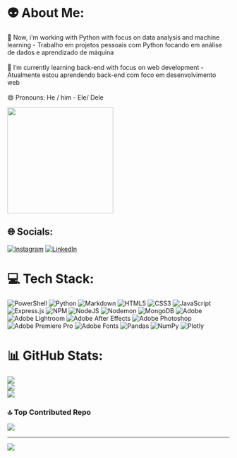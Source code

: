 # 👽 About Me:
🔭 Now, i'm working with Python with focus on data analysis and machine learning - Trabalho em projetos pessoais com Python focando em análise de dados e aprendizado de máquina<br><br>🌱 I’m currently learning back-end with focus on web development - Atualmente estou aprendendo back-end com foco em desenvolvimento web<br><br>😄 Pronouns: He / him - Ele/ Dele

<div>
  <img allign="right" src="https://cdn.discordapp.com/attachments/927331745815208026/1228930716335865866/giphy_1.gif?ex=662dd5eb&is=661b60eb&hm=fb0a6795087e8cbd1225af91ad25a37fd9bc66e9a12622d28b3a8be7f2cc3f48&" width="240" height="240"/>
</div>

## 🌐 Socials:
[![Instagram](https://img.shields.io/badge/Instagram-%23E4405F.svg?logo=Instagram&logoColor=white)](https://instagram.com/eubrenocagnato) [![LinkedIn](https://img.shields.io/badge/LinkedIn-%230077B5.svg?logo=linkedin&logoColor=white)](https://linkedin.com/in/breno-cagnato-5a01591a5) 

# 💻 Tech Stack:
![PowerShell](https://img.shields.io/badge/PowerShell-%235391FE.svg?style=for-the-badge&logo=powershell&logoColor=white) ![Python](https://img.shields.io/badge/python-3670A0?style=for-the-badge&logo=python&logoColor=ffdd54) ![Markdown](https://img.shields.io/badge/markdown-%23000000.svg?style=for-the-badge&logo=markdown&logoColor=white) ![HTML5](https://img.shields.io/badge/html5-%23E34F26.svg?style=for-the-badge&logo=html5&logoColor=white) ![CSS3](https://img.shields.io/badge/css3-%231572B6.svg?style=for-the-badge&logo=css3&logoColor=white) ![JavaScript](https://img.shields.io/badge/javascript-%23323330.svg?style=for-the-badge&logo=javascript&logoColor=%23F7DF1E) ![Express.js](https://img.shields.io/badge/express.js-%23404d59.svg?style=for-the-badge&logo=express&logoColor=%2361DAFB) ![NPM](https://img.shields.io/badge/NPM-%23CB3837.svg?style=for-the-badge&logo=npm&logoColor=white) ![NodeJS](https://img.shields.io/badge/node.js-6DA55F?style=for-the-badge&logo=node.js&logoColor=white) ![Nodemon](https://img.shields.io/badge/NODEMON-%23323330.svg?style=for-the-badge&logo=nodemon&logoColor=%BBDEAD) ![MongoDB](https://img.shields.io/badge/MongoDB-%234ea94b.svg?style=for-the-badge&logo=mongodb&logoColor=white) ![Adobe](https://img.shields.io/badge/adobe-%23FF0000.svg?style=for-the-badge&logo=adobe&logoColor=white) ![Adobe Lightroom](https://img.shields.io/badge/Adobe%20Lightroom-31A8FF.svg?style=for-the-badge&logo=Adobe%20Lightroom&logoColor=white) ![Adobe After Effects](https://img.shields.io/badge/Adobe%20After%20Effects-9999FF.svg?style=for-the-badge&logo=Adobe%20After%20Effects&logoColor=white) ![Adobe Photoshop](https://img.shields.io/badge/adobe%20photoshop-%2331A8FF.svg?style=for-the-badge&logo=adobe%20photoshop&logoColor=white) ![Adobe Premiere Pro](https://img.shields.io/badge/Adobe%20Premiere%20Pro-9999FF.svg?style=for-the-badge&logo=Adobe%20Premiere%20Pro&logoColor=white) ![Adobe Fonts](https://img.shields.io/badge/Adobe%20Fonts-000B1D.svg?style=for-the-badge&logo=Adobe%20Fonts&logoColor=white) ![Pandas](https://img.shields.io/badge/pandas-%23150458.svg?style=for-the-badge&logo=pandas&logoColor=white) ![NumPy](https://img.shields.io/badge/numpy-%23013243.svg?style=for-the-badge&logo=numpy&logoColor=white) ![Plotly](https://img.shields.io/badge/Plotly-%233F4F75.svg?style=for-the-badge&logo=plotly&logoColor=white)
# 📊 GitHub Stats:
![](https://github-readme-stats.vercel.app/api?username=brenocagnato&theme=gruvbox&hide_border=false&include_all_commits=false&count_private=false)<br/>
![](https://github-readme-streak-stats.herokuapp.com/?user=brenocagnato&theme=gruvbox&hide_border=false)<br/>
![](https://github-readme-stats.vercel.app/api/top-langs/?username=brenocagnato&theme=gruvbox&hide_border=false&include_all_commits=false&count_private=false&layout=compact)

### 🔝 Top Contributed Repo
![](https://github-contributor-stats.vercel.app/api?username=brenocagnato&limit=5&theme=nord&combine_all_yearly_contributions=true)

---
[![](https://visitcount.itsvg.in/api?id=brenocagnato&icon=0&color=0)](https://visitcount.itsvg.in)

<!-- Proudly created with GPRM ( https://gprm.itsvg.in ) -->
